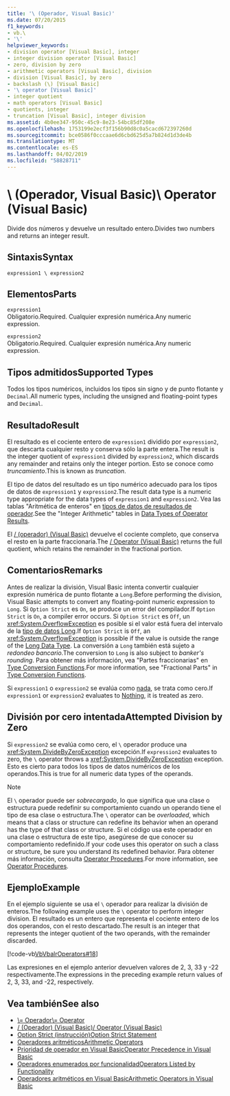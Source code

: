 ```yaml
---
title: '\ (Operador, Visual Basic)'
ms.date: 07/20/2015
f1_keywords:
- vb.\
- '\'
helpviewer_keywords:
- division operator [Visual Basic], integer
- integer division operator [Visual Basic]
- zero, division by zero
- arithmetic operators [Visual Basic], division
- division [Visual Basic], by zero
- backslash (\) [Visual Basic]
- '\ operator [Visual Basic]'
- integer quotient
- math operators [Visual Basic]
- quotients, integer
- truncation [Visual Basic], integer division
ms.assetid: 4b0ee347-950c-45c9-8e23-54bc85df208e
ms.openlocfilehash: 1753199e2ecf3f156b90d8c0a5cacd672397260d
ms.sourcegitcommit: bce0586f0cccaae6d6cbd625d5a7b824d1d3de4b
ms.translationtype: MT
ms.contentlocale: es-ES
ms.lasthandoff: 04/02/2019
ms.locfileid: "58828711"
---
```

# <a name="-operator-visual-basic"></a><span data-ttu-id="decaa-102">\ (Operador, Visual Basic)</span><span class="sxs-lookup"><span data-stu-id="decaa-102">\ Operator (Visual Basic)</span></span>
<span data-ttu-id="decaa-103">Divide dos números y devuelve un resultado entero.</span><span class="sxs-lookup"><span data-stu-id="decaa-103">Divides two numbers and returns an integer result.</span></span>  
  
## <a name="syntax"></a><span data-ttu-id="decaa-104">Sintaxis</span><span class="sxs-lookup"><span data-stu-id="decaa-104">Syntax</span></span>  
  
```  
expression1 \ expression2  
```  
  
## <a name="parts"></a><span data-ttu-id="decaa-105">Elementos</span><span class="sxs-lookup"><span data-stu-id="decaa-105">Parts</span></span>  
 `expression1`  
 <span data-ttu-id="decaa-106">Obligatorio.</span><span class="sxs-lookup"><span data-stu-id="decaa-106">Required.</span></span> <span data-ttu-id="decaa-107">Cualquier expresión numérica.</span><span class="sxs-lookup"><span data-stu-id="decaa-107">Any numeric expression.</span></span>  
  
 `expression2`  
 <span data-ttu-id="decaa-108">Obligatorio.</span><span class="sxs-lookup"><span data-stu-id="decaa-108">Required.</span></span> <span data-ttu-id="decaa-109">Cualquier expresión numérica.</span><span class="sxs-lookup"><span data-stu-id="decaa-109">Any numeric expression.</span></span>  
  
## <a name="supported-types"></a><span data-ttu-id="decaa-110">Tipos admitidos</span><span class="sxs-lookup"><span data-stu-id="decaa-110">Supported Types</span></span>  
 <span data-ttu-id="decaa-111">Todos los tipos numéricos, incluidos los tipos sin signo y de punto flotante y `Decimal`.</span><span class="sxs-lookup"><span data-stu-id="decaa-111">All numeric types, including the unsigned and floating-point types and `Decimal`.</span></span>  
  
## <a name="result"></a><span data-ttu-id="decaa-112">Resultado</span><span class="sxs-lookup"><span data-stu-id="decaa-112">Result</span></span>  
 <span data-ttu-id="decaa-113">El resultado es el cociente entero de `expression1` dividido por `expression2`, que descarta cualquier resto y conserva sólo la parte entera.</span><span class="sxs-lookup"><span data-stu-id="decaa-113">The result is the integer quotient of `expression1` divided by `expression2`, which discards any remainder and retains only the integer portion.</span></span> <span data-ttu-id="decaa-114">Esto se conoce como *truncamiento*.</span><span class="sxs-lookup"><span data-stu-id="decaa-114">This is known as *truncation*.</span></span>  
  
 <span data-ttu-id="decaa-115">El tipo de datos del resultado es un tipo numérico adecuado para los tipos de datos de `expression1` y `expression2`.</span><span class="sxs-lookup"><span data-stu-id="decaa-115">The result data type is a numeric type appropriate for the data types of `expression1` and `expression2`.</span></span> <span data-ttu-id="decaa-116">Vea las tablas "Aritmética de enteros" en [tipos de datos de resultados de operador](../../../visual-basic/language-reference/operators/data-types-of-operator-results.md).</span><span class="sxs-lookup"><span data-stu-id="decaa-116">See the "Integer Arithmetic" tables in [Data Types of Operator Results](../../../visual-basic/language-reference/operators/data-types-of-operator-results.md).</span></span>  
  
 <span data-ttu-id="decaa-117">El [/ (operador) (Visual Basic)](../../../visual-basic/language-reference/operators/floating-point-division-operator.md) devuelve el cociente completo, que conserva el resto en la parte fraccionaria.</span><span class="sxs-lookup"><span data-stu-id="decaa-117">The [/ Operator (Visual Basic)](../../../visual-basic/language-reference/operators/floating-point-division-operator.md) returns the full quotient, which retains the remainder in the fractional portion.</span></span>  
  
## <a name="remarks"></a><span data-ttu-id="decaa-118">Comentarios</span><span class="sxs-lookup"><span data-stu-id="decaa-118">Remarks</span></span>  
 <span data-ttu-id="decaa-119">Antes de realizar la división, Visual Basic intenta convertir cualquier expresión numérica de punto flotante a `Long`.</span><span class="sxs-lookup"><span data-stu-id="decaa-119">Before performing the division, Visual Basic attempts to convert any floating-point numeric expression to `Long`.</span></span> <span data-ttu-id="decaa-120">Si `Option Strict` es `On`, se produce un error del compilador.</span><span class="sxs-lookup"><span data-stu-id="decaa-120">If `Option Strict` is `On`, a compiler error occurs.</span></span> <span data-ttu-id="decaa-121">Si `Option Strict` es `Off`, un <xref:System.OverflowException> es posible si el valor está fuera del intervalo de la [tipo de datos Long](../../../visual-basic/language-reference/data-types/long-data-type.md).</span><span class="sxs-lookup"><span data-stu-id="decaa-121">If `Option Strict` is `Off`, an <xref:System.OverflowException> is possible if the value is outside the range of the [Long Data Type](../../../visual-basic/language-reference/data-types/long-data-type.md).</span></span> <span data-ttu-id="decaa-122">La conversión a `Long` también está sujeto a *redondeo bancario*.</span><span class="sxs-lookup"><span data-stu-id="decaa-122">The conversion to `Long` is also subject to *banker's rounding*.</span></span> <span data-ttu-id="decaa-123">Para obtener más información, vea "Partes fraccionarias" en [Type Conversion Functions](../../../visual-basic/language-reference/functions/type-conversion-functions.md).</span><span class="sxs-lookup"><span data-stu-id="decaa-123">For more information, see "Fractional Parts" in [Type Conversion Functions](../../../visual-basic/language-reference/functions/type-conversion-functions.md).</span></span>  
  
 <span data-ttu-id="decaa-124">Si `expression1` o `expression2` se evalúa como [nada](../../../visual-basic/language-reference/nothing.md), se trata como cero.</span><span class="sxs-lookup"><span data-stu-id="decaa-124">If `expression1` or `expression2` evaluates to [Nothing](../../../visual-basic/language-reference/nothing.md), it is treated as zero.</span></span>  
  
## <a name="attempted-division-by-zero"></a><span data-ttu-id="decaa-125">División por cero intentada</span><span class="sxs-lookup"><span data-stu-id="decaa-125">Attempted Division by Zero</span></span>  
 <span data-ttu-id="decaa-126">Si `expression2` se evalúa como cero, el `\` operador produce una <xref:System.DivideByZeroException> excepción.</span><span class="sxs-lookup"><span data-stu-id="decaa-126">If `expression2` evaluates to zero, the `\` operator throws a <xref:System.DivideByZeroException> exception.</span></span> <span data-ttu-id="decaa-127">Esto es cierto para todos los tipos de datos numéricos de los operandos.</span><span class="sxs-lookup"><span data-stu-id="decaa-127">This is true for all numeric data types of the operands.</span></span>  
  
> [!NOTE]
>  <span data-ttu-id="decaa-128">El `\` operador puede ser *sobrecargado*, lo que significa que una clase o estructura puede redefinir su comportamiento cuando un operando tiene el tipo de esa clase o estructura.</span><span class="sxs-lookup"><span data-stu-id="decaa-128">The `\` operator can be *overloaded*, which means that a class or structure can redefine its behavior when an operand has the type of that class or structure.</span></span> <span data-ttu-id="decaa-129">Si el código usa este operador en una clase o estructura de este tipo, asegúrese de que conocer su comportamiento redefinido.</span><span class="sxs-lookup"><span data-stu-id="decaa-129">If your code uses this operator on such a class or structure, be sure you understand its redefined behavior.</span></span> <span data-ttu-id="decaa-130">Para obtener más información, consulta [Operator Procedures](../../../visual-basic/programming-guide/language-features/procedures/operator-procedures.md).</span><span class="sxs-lookup"><span data-stu-id="decaa-130">For more information, see [Operator Procedures](../../../visual-basic/programming-guide/language-features/procedures/operator-procedures.md).</span></span>  
  
## <a name="example"></a><span data-ttu-id="decaa-131">Ejemplo</span><span class="sxs-lookup"><span data-stu-id="decaa-131">Example</span></span>  
 <span data-ttu-id="decaa-132">En el ejemplo siguiente se usa el `\` operador para realizar la división de enteros.</span><span class="sxs-lookup"><span data-stu-id="decaa-132">The following example uses the `\` operator to perform integer division.</span></span> <span data-ttu-id="decaa-133">El resultado es un entero que representa el cociente entero de los dos operandos, con el resto descartado.</span><span class="sxs-lookup"><span data-stu-id="decaa-133">The result is an integer that represents the integer quotient of the two operands, with the remainder discarded.</span></span>  
  
 [!code-vb[VbVbalrOperators#18](~/samples/snippets/visualbasic/VS_Snippets_VBCSharp/VbVbalrOperators/VB/Class1.vb#18)]  
  
 <span data-ttu-id="decaa-134">Las expresiones en el ejemplo anterior devuelven valores de 2, 3, 33 y -22 respectivamente.</span><span class="sxs-lookup"><span data-stu-id="decaa-134">The expressions in the preceding example return values of 2, 3, 33, and -22, respectively.</span></span>  
  
## <a name="see-also"></a><span data-ttu-id="decaa-135">Vea también</span><span class="sxs-lookup"><span data-stu-id="decaa-135">See also</span></span>

- [<span data-ttu-id="decaa-136">\\= Operador</span><span class="sxs-lookup"><span data-stu-id="decaa-136">\\= Operator</span></span>](../../../visual-basic/language-reference/operators/integer-division-assignment-operator.md)
- [<span data-ttu-id="decaa-137">/ (Operador) (Visual Basic)</span><span class="sxs-lookup"><span data-stu-id="decaa-137">/ Operator (Visual Basic)</span></span>](../../../visual-basic/language-reference/operators/floating-point-division-operator.md)
- [<span data-ttu-id="decaa-138">Option Strict (instrucción)</span><span class="sxs-lookup"><span data-stu-id="decaa-138">Option Strict Statement</span></span>](../../../visual-basic/language-reference/statements/option-strict-statement.md)
- [<span data-ttu-id="decaa-139">Operadores aritméticos</span><span class="sxs-lookup"><span data-stu-id="decaa-139">Arithmetic Operators</span></span>](../../../visual-basic/language-reference/operators/arithmetic-operators.md)
- [<span data-ttu-id="decaa-140">Prioridad de operador en Visual Basic</span><span class="sxs-lookup"><span data-stu-id="decaa-140">Operator Precedence in Visual Basic</span></span>](../../../visual-basic/language-reference/operators/operator-precedence.md)
- [<span data-ttu-id="decaa-141">Operadores enumerados por funcionalidad</span><span class="sxs-lookup"><span data-stu-id="decaa-141">Operators Listed by Functionality</span></span>](../../../visual-basic/language-reference/operators/operators-listed-by-functionality.md)
- [<span data-ttu-id="decaa-142">Operadores aritméticos en Visual Basic</span><span class="sxs-lookup"><span data-stu-id="decaa-142">Arithmetic Operators in Visual Basic</span></span>](../../../visual-basic/programming-guide/language-features/operators-and-expressions/arithmetic-operators.md)

